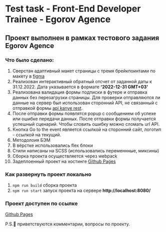 # Test task - Front-End Developer Trainee - Egorov Agence

## Проект выполнен в рамках тестового задания Egorov Agence

### Что было сделано:
1. Сверстан адаптивный макет страницы с тремя брейкпоинтами по макету в [figma](https://www.figma.com/file/d5IdsQyRJf6W7YDTgJqUky/EA-Test-Front-End?node-id=0%3A1)
2. Реализован интерактивный обратный отсчет от заданной даты к 31.12.2022. Дата указывается в формате **'2022-12-31 GMT+03'**
3. Реализована валидация формы подписки в футере и отправка данных без перезагрузки страницы. Для проверки отправляются ли данные на сервер был использован сторонний API, не связанный с отправкой формы [api kanye rest](https://kanye.rest/). 
4. После отправки формы появлятся popup с сообщением об успехе или ошибке передачи данных. После отправки формы получается успешный сценарий. Чтобы словить ошибку можно сломать url API. 
5. Кнопка Go to the event является ссылкой на сторонний сайт, логотип - ссылкой на текущий.
6. Методолоия БЭМ
7. В вёрстке использовались flex блоки
8. Стили написаны на SCSS (использовались переменнные, миксины)
9. Сборка проекта осуществляется через webpack
10. Задеплоенный проект на хостинге [Github Pages](https://kseniya7991.github.io/EA-Test-Front-end-Trainee/)


### Как развернуть проект локально
1. `npm run build` сборка проекта
2. `npm run start` запуск проекта на сервере **http://localhost:8080/**

### Проект доступен по ссылке
[Github Pages](https://kseniya7991.github.io/EA-Test-Front-end-Trainee/)

P.S.🙋‍ приветствуются комментарии, вопросы по проекту.